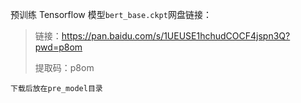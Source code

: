 预训练 Tensorflow 模型`bert_base.ckpt`网盘链接：

> 链接：https://pan.baidu.com/s/1UEUSE1hchudCOCF4jspn3Q?pwd=p8om 
>
> 提取码：p8om

```
下载后放在pre_model目录
```